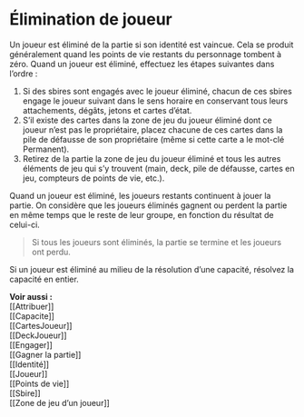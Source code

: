 # Élimination de joueur
Un joueur est éliminé de la partie si son identité est vaincue. Cela se produit généralement quand les points de vie restants du personnage tombent à zéro. Quand un joueur est éliminé, effectuez les étapes suivantes dans l’ordre :
1. Si des sbires sont engagés avec le joueur éliminé, chacun de ces sbires engage le joueur suivant dans le sens horaire en conservant tous leurs attachements, dégâts, jetons et cartes d’état.
2. S’il existe des cartes dans la zone de jeu du joueur éliminé dont ce joueur n’est pas le propriétaire, placez chacune de ces cartes dans la pile de défausse de son propriétaire (même si cette carte a le mot-clé Permanent).
3. Retirez de la partie la zone de jeu du joueur éliminé et tous les autres éléments de jeu qui s’y trouvent (main, deck, pile de défausse, cartes en jeu, compteurs de points de vie, etc.).

Quand un joueur est éliminé, les joueurs restants continuent à jouer la partie. On considère que les joueurs éliminés gagnent ou perdent la partie en même temps que le reste de leur groupe, en fonction du résultat de celui-ci.

>Si tous les joueurs sont éliminés, la partie se termine et les joueurs ont perdu.

Si un joueur est éliminé au milieu de la résolution d’une capacité, résolvez la capacité en entier.

**Voir aussi :**  
[[Attribuer]]  
[[Capacite]]  
[[CartesJoueur]]  
[[DeckJoueur]]  
[[Engager]]  
[[Gagner la partie]]  
[[Identité]]  
[[Joueur]]  
[[Points de vie]]  
[[Sbire]]  
[[Zone de jeu d’un joueur]]